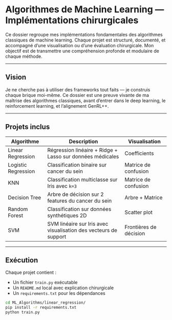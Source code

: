 # Algorithmes de Machine Learning — Implémentations chirurgicales

Ce dossier regroupe mes implémentations fondamentales des algorithmes classiques de machine learning. Chaque projet est structuré, documenté, et accompagné d’une visualisation ou d’une évaluation chirurgicale. Mon objectif est de transmettre une compréhension profonde et modulaire de chaque méthode.

---

## Vision

Je ne cherche pas à utiliser des frameworks tout faits — je construis chaque brique moi-même. Ce dossier est une preuve vivante de ma maîtrise des algorithmes classiques, avant d’entrer dans le deep learning, le reinforcement learning, et l’alignement GenRL++.

---

## Projets inclus

| Algorithme          | Description                                               | Visualisation        |
|---------------------|-----------------------------------------------------------|----------------------|
| Linear Regression   | Régression linéaire + Ridge + Lasso sur données médicales | Coefficients         |
| Logistic Regression | Classification binaire sur cancer du sein                 | Matrice de confusion |
| KNN                 | Classification multiclasse sur Iris avec `k=3`            | Matrice de confusion |
| Decision Tree       | Arbre de décision sur 2 features du cancer du sein        | Arbre + Matrice      |
| Random Forest       | Classification sur données synthétiques 2D                | Scatter plot         |
| SVM                 | SVM linéaire sur Iris avec visualisation des vecteurs de support | Frontières de décision |

---

## Exécution

Chaque projet contient :
- Un fichier `train.py` exécutable
- Un `README.md` local avec explication chirurgicale
- Un `requirements.txt` pour les dépendances

```bash
cd ML_Algorithms/linear_regression/
pip install -r requirements.txt
python train.py
